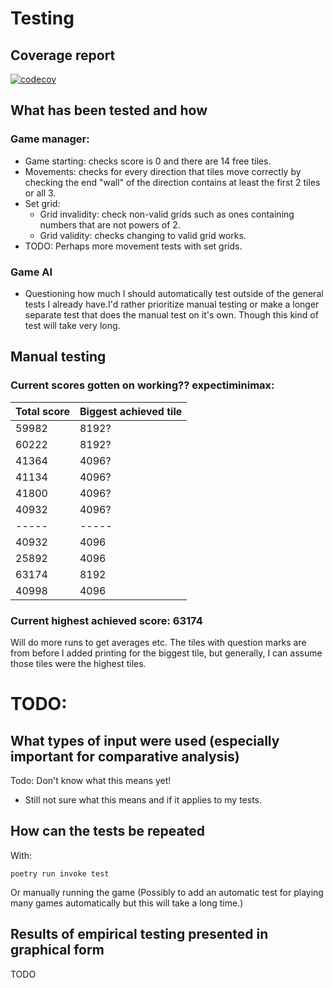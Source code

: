 # Testing
## Coverage report
[![codecov](https://codecov.io/gh/Eoyie/algolabra/graph/badge.svg?token=8VRGDBTIUH)](https://codecov.io/gh/Eoyie/algolabra)

## What has been tested and how
### Game manager:
- Game starting: checks score is 0 and there are 14 free tiles.
- Movements: checks for every direction that tiles move correctly by checking the end "wall" of the direction contains at least the first 2 tiles or all 3.
- Set grid:
  - Grid invalidity: check non-valid grids such as ones containing numbers that are not powers of 2.
  - Grid validity: checks changing to valid grid works.
- TODO: Perhaps more movement tests with set grids.
### Game AI
- Questioning how much I should automatically test outside of the general tests I already have.I'd rather prioritize manual testing or make a longer separate test that does the manual test on it's own. Though this kind of test will take very long.

## Manual testing
### Current scores gotten on working?? expectiminimax:
| Total score | Biggest achieved tile |
| ----------- | --------------------- |
| 59982 | 8192? |
| 60222 | 8192? |
| 41364 | 4096? |
| 41134 | 4096? |
| 41800 | 4096? |
| 40932 | 4096? |
| ----- | ----- |
| 40932 | 4096 |
| 25892 | 4096 |
| 63174 | 8192 |
| 40998 | 4096 |

### Current highest achieved score: 63174
Will do more runs to get averages etc. The tiles with question marks are from before I added printing for the biggest tile, but generally, I can assume those tiles were the highest tiles.


# TODO:
## What types of input were used (especially important for comparative analysis)
Todo: Don't know what this means yet!
- Still not sure what this means and if it applies to my tests.

## How can the tests be repeated
With:
```
poetry run invoke test
```
Or manually running the game (Possibly to add an automatic test for playing many games automatically but this will take a long time.)

## Results of empirical testing presented in graphical form
TODO
